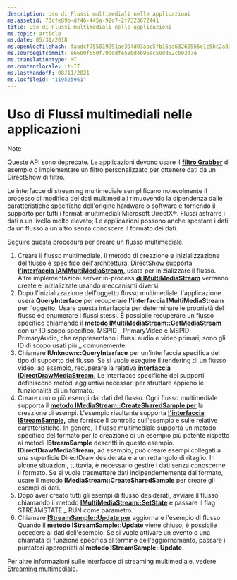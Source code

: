 ```yaml
---
description: Uso di Flussi multimediali nelle applicazioni
ms.assetid: 73cfe89b-df46-445a-92c7-2f7323672441
title: Uso di Flussi multimediali nelle applicazioni
ms.topic: article
ms.date: 05/31/2018
ms.openlocfilehash: faadcf755019291ae394d03aac5fb16aa632605b5e1c5bc2a8a457de55343757
ms.sourcegitcommit: e6600f550f79bddfe58bd4696ac50dd52cb03d7e
ms.translationtype: MT
ms.contentlocale: it-IT
ms.lasthandoff: 08/11/2021
ms.locfileid: "119525961"
---
```

# <a name="using-multimedia-streams-in-applications"></a>Uso di Flussi multimediali nelle applicazioni

> [!Note]  
> Queste API sono deprecate. Le applicazioni devono usare il [**filtro Grabber**](sample-grabber-filter.md) di esempio o implementare un filtro personalizzato per ottenere dati da un DirectShow di filtro.

 

Le interfacce di streaming multimediale semplificano notevolmente il processo di modifica dei dati multimediali rimuovendo la dipendenza dalle caratteristiche specifiche dell'origine hardware o software e fornendo il supporto per tutti i formati multimediali Microsoft DirectX®. Flussi astrarre i dati a un livello molto elevato; Le applicazioni possono anche spostare i dati da un flusso a un altro senza conoscere il formato dei dati.

Seguire questa procedura per creare un flusso multimediale.

1.  Creare il flusso multimediale. Il metodo di creazione e inizializzazione del flusso è specifico dell'architettura. DirectShow supporta [**l'interfaccia IAMMultiMediaStream,**](/previous-versions/windows/desktop/api/amstream/nn-amstream-iammultimediastream) usata per inizializzare il flusso. Altre implementazioni server in-process [**di IMultiMediaStream**](/previous-versions/windows/desktop/api/mmstream/nn-mmstream-imultimediastream) verranno create e inizializzate usando meccanismi diversi.
2.  Dopo l'inizializzazione dell'oggetto flusso multimediale, l'applicazione userà **QueryInterface** per recuperare **l'interfaccia IMultiMediaStream** per l'oggetto. Usare questa interfaccia per determinare le proprietà del flusso ed enumerare i flussi stessi. È possibile recuperare un flusso specifico chiamando il [**metodo IMultiMediaStream::GetMediaStream**](/previous-versions/windows/desktop/api/mmstream/nf-mmstream-imultimediastream-getmediastream) con un ID scopo specifico. MSPID \_ PrimaryVideo e MSPID PrimaryAudio, che rappresentano i flussi audio e video primari, sono gli ID di scopo usati più \_ comunemente.
3.  Chiamare **IUnknown::QueryInterface** per un'interfaccia specifica del tipo di supporto del flusso. Se si vuole eseguire il rendering di un flusso video, ad esempio, recuperare la relativa [**interfaccia IDirectDrawMediaStream.**](/previous-versions/windows/desktop/api/ddstream/nn-ddstream-idirectdrawmediastream) Le interfacce specifiche dei supporti definiscono metodi aggiuntivi necessari per sfruttare appieno le funzionalità di un formato.
4.  Creare uno o più esempi dai dati del flusso. Ogni flusso multimediale supporta il [**metodo IMediaStream::CreateSharedSample per**](/previous-versions/windows/desktop/api/mmstream/nf-mmstream-imediastream-createsharedsample) la creazione di esempi. L'esempio risultante supporta [**l'interfaccia IStreamSample,**](/previous-versions/windows/desktop/api/mmstream/nn-mmstream-istreamsample) che fornisce il controllo sull'esempio e sulle relative caratteristiche. In genere, il flusso multimediale supporta un metodo specifico del formato per la creazione di un esempio più potente rispetto ai metodi **IStreamSample** descritti in questo esempio. **IDirectDrawMediaStream,** ad esempio, può creare esempi collegati a una superficie DirectDraw desiderata e a un rettangolo di ritaglio. In alcune situazioni, tuttavia, è necessario gestire i dati senza conoscerne il formato. Se si vuole trasmettere dati indipendentemente dal formato, usare il metodo **IMediaStream::CreateSharedSample** per creare gli esempi di dati.
5.  Dopo aver creato tutti gli esempi di flusso desiderati, avviare il flusso chiamando il metodo [**IMultiMediaStream::SetState**](/previous-versions/windows/desktop/api/mmstream/nf-mmstream-imultimediastream-setstate) e passare il flag STREAMSTATE \_ RUN come parametro.
6.  Chiamare [**IStreamSample::Update per**](/previous-versions/windows/desktop/api/mmstream/nf-mmstream-istreamsample-update) aggiornare l'esempio di flusso. Quando il **metodo IStreamSample::Update** viene chiuso, è possibile accedere ai dati dell'esempio. Se si vuole attivare un evento o una chiamata di funzione specifica al termine dell'aggiornamento, passare i puntatori appropriati al **metodo IStreamSample::Update.**

Per altre informazioni sulle interfacce di streaming multimediale, vedere [Streaming multimediale](multimedia-streaming.md).

 

 



